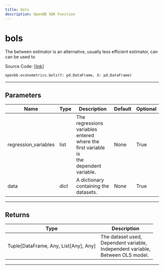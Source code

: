 ```yaml
---
title: bols
description: OpenBB SDK Function
---
```


# bols

The between estimator is an alternative, usually less efficient estimator, can can be used to

Source Code: [[link](https://github.com/OpenBB-finance/OpenBBTerminal/tree/main/openbb_terminal/econometrics/regression_model.py#L321)]

```python
openbb.econometrics.bols(Y: pd.DataFrame, X: pd.DataFrame)
```

---

## Parameters

| Name | Type | Description | Default | Optional |
| ---- | ---- | ----------- | ------- | -------- |
| regression_variables | list | The regressions variables entered where the first variable is<br/>the dependent variable. | None | True |
| data | dict | A dictionary containing the datasets. | None | True |


---

## Returns

| Type | Description |
| ---- | ----------- |
| Tuple[DataFrame, Any, List[Any], Any] | The dataset used,<br/>Dependent variable,<br/>Independent variable,<br/>Between OLS model. |
---

